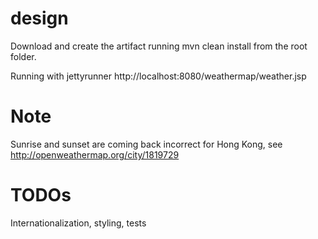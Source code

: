 # design
Download and create the artifact running mvn clean install from the root folder. 

Running with jettyrunner  http://localhost:8080/weathermap/weather.jsp

# Note
Sunrise and sunset are coming back incorrect for Hong Kong, see http://openweathermap.org/city/1819729


# TODOs
Internationalization, styling, tests

